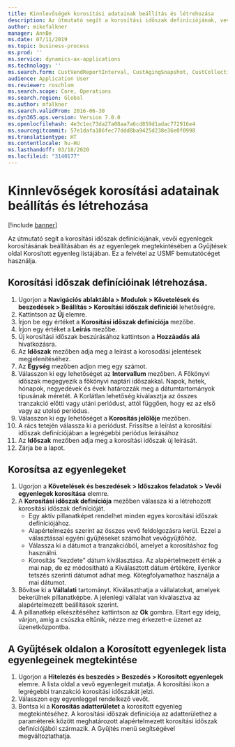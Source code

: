 ```yaml
---
title: Kinnlevőségek korosítási adatainak beállítás és létrehozása
description: Az útmutató segít a korosítási időszak definíciójának, vevői egyenlegek korosításának beállításában és az egyenlegek megtekintésében a Gyűjtések oldal Korosított egyenleg listájában.
author: mikefalkner
manager: AnnBe
ms.date: 07/11/2019
ms.topic: business-process
ms.prod: ''
ms.service: dynamics-ax-applications
ms.technology: ''
ms.search.form: CustVendReportInterval, CustAgingSnapshot, CustCollectionsPoolsListPage, CustCollections
audience: Application User
ms.reviewer: roschlom
ms.search.scope: Core, Operations
ms.search.region: Global
ms.author: mfalkner
ms.search.validFrom: 2016-06-30
ms.dyn365.ops.version: Version 7.0.0
ms.openlocfilehash: 4e3c1ec73da27a08aa7a6cd859d1adac772916e4
ms.sourcegitcommit: 57e1dafa186fec77ddd8ba9425d238e36e0f0998
ms.translationtype: HT
ms.contentlocale: hu-HU
ms.lasthandoff: 03/18/2020
ms.locfileid: "3140177"
---
```

# <a name="set-up-and-generate-accounts-receivable-aging-information"></a>Kinnlevőségek korosítási adatainak beállítás és létrehozása

[!include [banner](../../includes/banner.md)]

Az útmutató segít a korosítási időszak definíciójának, vevői egyenlegek korosításának beállításában és az egyenlegek megtekintésében a Gyűjtések oldal Korosított egyenleg listájában. Ez a felvétel az USMF bemutatócéget használja.


## <a name="create-an-aging-period-definition"></a>Korosítási időszak definícióinak létrehozása.
1. Ugorjon a **Navigációs ablaktábla > Modulok > Követelések és beszedések > Beállítás > Korosítási időszak definíciói** lehetőségre.
2. Kattintson az **Új** elemre.
3. Írjon be egy értéket a **Korosítási időszak definíciója** mezőbe.
4. Írjon egy értéket a **Leírás** mezőbe.
5. Új korosítási időszak beszúrásához kattintson a **Hozzáadás alá** hivatkozásra.
6. Az **Időszak** mezőben adja meg a leírást a korosodási jelentések megjelenítéséhez.
7. Az **Egység** mezőben adjon meg egy számot.
8. Válasszon ki egy lehetőséget az **Intervallum** mezőben. A Főkönyvi időszak megegyezik a főkönyvi naptári időszakkal. Napok, hetek, hónapok, negyedévek és évek határozzák meg a dátumtartományok típusának méretét. A Korlátlan lehetőség kiválasztja az összes tranzakció előtti vagy utáni periódust, attól függően, hogy ez az első vagy az utolsó periódus.  
9. Válasszon ki egy lehetőséget a **Korosítás jelölője** mezőben.
10. A rács tetején válassza ki a periódust. Frissítse a leírást a korosítási időszak definíciójában a legrégebbi periódus leírásához
11. Az **Időszak** mezőben adja meg a korosítási időszak új leírását.
12. Zárja be a lapot.

## <a name="age-the-balances"></a>Korosítsa az egyenlegeket
1. Ugorjon a **Követelések és beszedések > Időszakos feladatok > Vevői egyenlegek korosítása** elemre.
2. A **Korosítási időszak definíciója** mezőben válassza ki a létrehozott korosítási időszak definícióját.
    + Egy aktív pillanatképet rendelhet minden egyes korosítási időszak definíciójához.  
    + Alapértelmezés szerint az összes vevő feldolgozásra kerül. Ezzel a választással egyéni gyűjtéseket számolhat vevőgyűjtőhöz.  
    + Válassza ki a dátumot a tranzakcióból, amelyet a korosításhoz fog használni.  
    + Korosítás "kezdete" dátum kiválasztása. Az alapértelmezett érték a mai nap, de ez módosítható a Kiválasztott dátum értékére, ilyenkor tetszés szerinti dátumot adhat meg. Kötegfolyamathoz használja a mai dátumot.  
3. Bővítse ki a **Vállalati** tartományt. Kiválaszthatja a vállalatokat, amelyek bekerülnek pillanatképbe. A jelenlegi vállalat van kiválasztva az alapértelmezett beállítások szerint.
4. A pillanatkép elkészítéséhez kattintson az **Ok** gombra. Eltart egy ideig, várjon, amíg a csúszka eltűnik, nézze meg érkezett-e üzenet az üzenetközpontba.

## <a name="view-the-balances-on-the-aged-balances-list-and-on-the-collection-page"></a>A Gyűjtések oldalon a Korosított egyenlegek lista egyenlegeinek megtekintése
1. Ugorjon a **Hitelezés és beszedés > Beszedés > Korosított egyenlegek** elemre. A lista oldal a vevő egyenlegeit mutatja. A korosítási ikon a legrégebbi tranzakció korosítási időszakát jelzi.  
2. Válasszon egy egyenleggel rendelkező vevőt.
3. Bontsa ki a **Korosítás adatterületet** a korosított egyenleg megtekintéséhez. A korosítási időszak definíciója az adatterülethez a paraméterek között meghatározott alapértelmezett korosítási időszak definíciójából származik. A Gyűjtés menü segítségével megváltoztathatja.  

